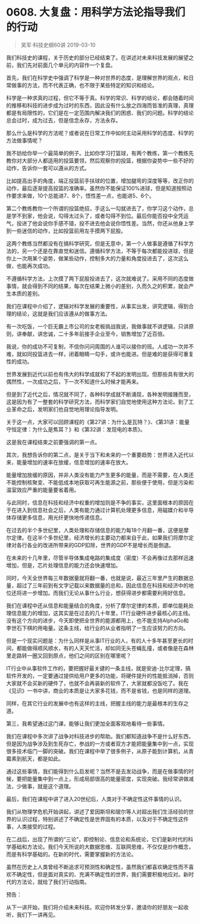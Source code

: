 # 0608. 大复盘：用科学方法论指导我们的行动
> 吴军·科技史纲60讲
2019-03-10

我们科技史的课程，关于历史的部分已经结束了。在讲述对未来科技发展的展望之前，我们先对前面几个单元的内容作一个复盘。

首先，我们在科学史中强调了科学是一种对世界的态度，是理解世界的观点，和日常做事的方法，而不代表正确，也不限于某些特定的知识和结论。

科学是一种求真的过程，但它不等于真。科学的常识、科学的结论，都会随着时间的推移和科技的进步成为过时的东西，因此没有什么放之四海而皆准的真理，真理都是有局限性的，它们是在一定范围内解决我们的困惑、我们的问题。科学的结论总会过时，成为过去，但是信念永存，方法永存。

那么什么是科学的方法呢？或者说在日常工作中如何主动采用科学的态度、科学的方法做事情呢？

我不妨给你举一个最简单的例子。比如你学习打篮球，有两个教练，第一个教练先教你对大部分人都适用的投篮要领，然后观察你的投篮，根据你姿势中一些不好的动作，告诉你一套可以遵从的方式。

比如提高出手的角度，端正投篮前手扶球的位置，增加腿弯的深度等等，改正你的动作，最后逐渐提高投篮的准确率。虽然你不能保证100%进球，但是知道按照动作要求来做，10个总能进7、8个，悟性差一点，也能进5、6个。

第二个教练教你一个所谓的投篮绝招，手这么一勾就进去了，你学习这个动作，总是学不到家，他会说，勾得太过头了，或者勾得不到位。最后你能否投中全凭运气，投进了他会说你手感不错，投不进去他会说你悟性差。当然，你还从他身上学到一些迷信的动作，比如投篮前用左手摸两下屁股。

这两个教练当然都没有在搞科学研究，但是无意中，第一个人做事是遵循了科学方法的，另一个还是在靠直觉和迷信。遵循科学方法，不等于每次都能投进球，但是你上一次用某个姿势，做某些动作，控制多大的力量和角度投进去了，这次这么做，也能再次成功。

不遵循科学方法，上次摸了两下屁股投进去了，这次就难说了。采用不同的态度做事情，就会得到不同的结果，每次在结果上微小的差别，久而久之的积累，就会产生本质的差别。

我们在课程中介绍了，逻辑对科学发展的重要性，从事实出发，讲究逻辑，得到合理的结论，这就是我们应该遵从的做事方法。

有一次吃饭，一个巨无霸上市公司的女老板挑战我说，我做事就不讲逻辑，只讲原则，讲奉献，讲忠诚，二十多年前接手企业至今，销售增加了近百倍。

我说，你的成功不可复制，不信你问问周围的人谁可以接你的班。人成功一次并不难，就如同投篮进去一样，闭着眼睛一勾手，或许也能进。但是难的是获得可重复性的成功。

世界发展到近代以前也有伟大的科学成就和了不起的发明出现。但那些具有很大的偶然性，一次成功之后，下一次不知道什么时候才能再来。

但是到了近代之后，情况就不同了，各种科学成就不断涌现，各种发明接踵而至，这是因为有了一整套的科学研究方法，而科学家们自觉地使用这种方法论。到了工业革命之后，发明家们也自觉地用理论指导发明。

关于这一点，大家可以回顾课程的《第27讲：为什么是瓦特？》、《第31讲：能量守恒定律：为什么是焦耳？》和《第32讲：发现电的本质》。

这是我在课程结束之前要强调的第一点。

其次，我想告诉你的第二点，是关于当下和未来的一个重要趋势：世界进入近代以来，能量增加的速率在放缓，信息增加的速率在放大。

能量增加放缓的原因，并非人类没有能力产生更多的能量，而是不需要，在人类还不能控制核聚变、不能低成本地获取可再生能源之前，那些便于使用，但是污染和温室效应严重的能量要省着用。

与此同时，信息在科技和经济中权重的增加则是不争的事实，这里面根本的原因在于在进入到信息社会之后，人类有能力通过计算机处理更多信息，用磁媒介和半导体存储更多信息，用光纤更快地传递信息。

在过去的半个多世纪里，人类处理和存储信息的能力每18个月翻一番，这便是摩尔定律。在这半个多世纪里，经济增长的主要动力都来自于此，如果我们将摩尔定律对各行各业的改进所带来的GDP扣除，世界的GDP不是增长而是倒退。

在未来的十几年里，尽管半导体集成电路的集成度（密度）不会再像过去那样迅速增加，但是，芯片处理信息的能力还会快速增加。

同时，今天全世界每三年数据量就将翻一番，也就是说，最近三年里产生的数据总量，超过了三年前到有文字记载以来数据量的总和，因此信息在科技和经济中的地位还将进一步增加。而我们无论从事什么行业，想获得进步都需要利用好信息。

我们在课程中还从信息和能量结合的角度，分析了摩尔定律的本质，即单位能耗处理信息能力的增加，这其实是在过去的几十年里，IT行业硬件进步最核心的主线。没有这个方向的进步，今天即使把全世界的能源都用上，也不能支持AlphaGo和李世石下棋的用电量。这条主线，给行业的从业者指明了一生应该努力的方向。

但是一个现实问题是：为什么同样是从事IT行业的人，有的人十多年甚至更长的时间，都能做得顺风顺水，有的人天天忙活，却如同无头苍蝇乱撞，或者像是在森林里走路转一圈又回到原点，他们之间的区别在哪里呢？

IT行业中从事软件工作的，要把握好最关键的一条主线，就是安迪-比尔定理，搞软件开发的，一定要通过提供给用户更多的功能，将硬件提升的性能抵消掉，否则大家就不会买新的硬件了，也就不会再装新的软件了，大家就都没饭吃了。我在《见识》一书中讲，商业的本质是让大家多花钱，而不是省钱，也是同样的道理。

同样，在其它行业的发展中也有这样的主线，把握主线的能力是最根本的生存之道。

第三，我希望通过这门课，能够让我们更加全面客观地看待一些事情。

我们在课程中多次讲了战争对科技进步的帮助。我们都知道战争不是什么好东西，但是因为战争涉及到生死存亡，参战的一方或者双方才能把能量集中到一点，实现很多技术临门一脚的突破。我们在课程中举了很多例子，从原子能到计算机，从青霉素到航天，都是如此。

通过这些事情，我们能得到什么启发呢？当然不是去发动战争，而是在做事情的时候，要把能量集中到一点上，形成局部很高的能量密度，实现突破。我经常讲做减法，少做事，就是这个道理。

最后，我们在课程中讲了进入20世纪后，人类对于不确定性这件事情的认识。

我们从物理学危机开始讲起，讲述了爱因斯坦和玻尔等人对超出我们生活经验的世界的认识过程，特别讲述了不确定性是世界固有的本质，以及对于不确定性这件事，人类接受的过程。

在二战后，出现了所谓的“三论”，即控制论、信息论和系统论，它们是新时代的科学基础和方法论。我们今天所说的大数据思维、互联网思维，不仅仅是炒作概念，而是有科学基础的。在新的时代，需要掌握新的方法论。

虽然在历史上人类曾经不断追求可预测性和确定性，虽然我们都喜欢确定性而不喜欢不确定性，但是面对真实的、充满不确定性的世界，我们需要积极地应对。新时代的方法论，就给了我们行动指南。

预告：

从下一讲开始，我们将介绍未来科技。欢迎你转发分享，邀请你的好朋友一起收听，我们下一讲再见。
